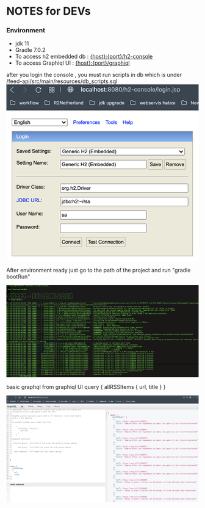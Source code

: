 # NOTES for DEVs

### Environment
* jdk 11
* Gradle 7.0.2  
* To access h2 embedded db  : [{host}:{port}/h2-console](http://localhost:8080/h2-console)
* To access Graphiql UI     : [{host}:{port}/graphiql](http://localhost:8080/graphiql)

after you login the console , you must run scripts in db
which is under /feed-api/src/main/resources/db_scripts.sql 
![gradle bootRun](resources/h2.png?raw=true)

After environment ready just go to the  path of the project and run "gradle bootRun"

![gradle bootRun](resources/gradle.png?raw=true)

basic graphql from graphiql UI 
query {
    allRSSItems
        {
            url,
            title 
        }
    }

![grapql sample](resources/graphql.png?raw=true)
